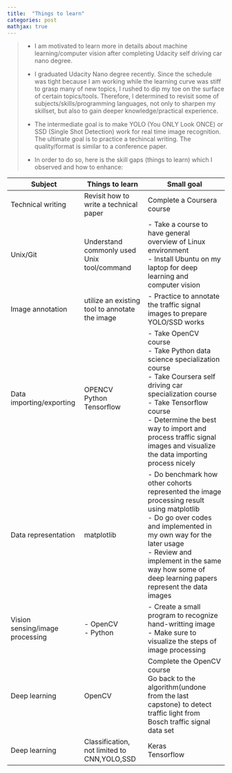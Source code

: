 ```yaml
---
title:  "Things to learn"
categories: post
mathjax: true
---
```

>- I am motivated to learn more in details about machine learning/computer vision after completing Udacity self driving car nano degree.  
>
>- I graduated Udacity Nano degree recently. Since the schedule was tight because I am working while the learning curve was stiff to grasp many of new topics, I rushed to dip my toe on the surface of certain topics/tools. Therefore, I determined to revisit some of subjects/skills/programming languages, not only to sharpen my skillset, but also to gain deeper knowledge/practical experience.
>
>- The intermediate goal is to make YOLO (You ONLY Look ONCE) or SSD (Single Shot Detection) work for real time image recognition. The ultimate goal is to practice a techincal writing. The quality/format is similar to a conference paper. 
>
>- In order to do so, here is the skill gaps (things to learn) which I observed and how to enhance:

|Subject|Things to learn|Small goal|
|---|---|---|
|Technical writing|Revisit how to write a technical paper|Complete a Coursera course|
|Unix/Git|Understand commonly used Unix tool/command|- Take a course to have general overview of Linux environment <br>- Install Ubuntu on my laptop for deep learning and computer vision|
|Image annotation|utilize an existing tool to annotate the image|- Practice to annotate the traffic signal images to prepare YOLO/SSD works|
|Data importing/exporting|OPENCV <br> Python <br> Tensorflow|- Take OpenCV course <br> - Take Python data science specialization course <br>- Take Coursera self driving car specialization course <br>- Take Tensorflow course <br>- Determine the best way to import and process traffic signal images and visualize the data importing process nicely|
|Data representation|matplotlib|- Do benchmark how other cohorts represented the image processing result using matplotlib <br>- Do go over codes and implemented in my own way for the later usage <br>- Review and implement in the same way how some of deep learning papers represent the data images|
|Vision sensing/image processing|- OpenCV <br>- Python|- Create a small program to recognize hand-writting image <br>- Make sure to visualize the steps of image processing|
|Deep learning|OpenCV|Complete the OpenCV course <br> Go back to the algorithm(undone from the last capstone) to detect traffic light from Bosch traffic signal data set|
|Deep learning|Classification, not limited to CNN,YOLO,SSD|Keras <br> Tensorflow|Create an algorithm to detect my daughter's face in real time|
